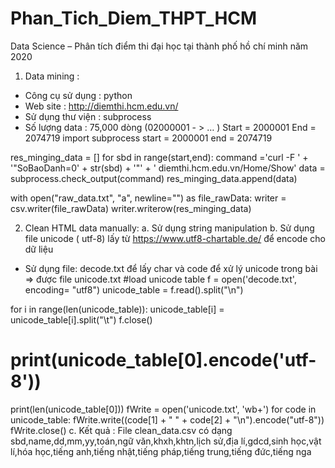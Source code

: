 # Phan_Tich_Diem_THPT_HCM
Data Science – Phân tích điểm thi đại học tại thành phố hồ chí minh năm 2020
1.	Data mining : 
-	Công cụ sử dụng : python 
-	Web site : http://diemthi.hcm.edu.vn/
-	Sử dụng thư viện : subprocess
-	Số lượng data : 75,000 dòng (02000001 - > … )
Start = 2000001
End = 2074719
import subprocess
start = 2000001
end = 2074719

res_minging_data = []
for sbd in range(start,end):
    command ='curl -F ' + '\"SoBaoDanh=0' + str(sbd) + '\"' + ' diemthi.hcm.edu.vn/Home/Show'
    data = subprocess.check_output(command)
    res_minging_data.append(data)

with open("raw_data.txt", "a", newline="") as file_rawData:
    writer = csv.writer(file_rawData)
    writer.writerow(res_minging_data)

2.	Clean HTML data manually:
a.	Sử dụng string manipulation
b.	Sử dụng file unicode ( utf-8) lấy từ https://www.utf8-chartable.de/ để encode cho dữ liệu
-	Sử dụng file: decode.txt để lấy char và code để xử lý unicode trong bài => được file unicode.txt
#load unicode table
f = open('decode.txt', encoding= "utf8") 
unicode_table = f.read().split("\n")

for i in range(len(unicode_table)):
    unicode_table[i] = unicode_table[i].split("\t")
f.close()
# print(unicode_table[0].encode('utf-8'))
print(len(unicode_table[0]))
fWrite = open('unicode.txt', 'wb+')
for code in unicode_table:
    fWrite.write((code[1] + " " + code[2] + "\n").encode("utf-8"))
fWrite.close()
c.	Kết quả :
File clean_data.csv có dạng
sbd,name,dd,mm,yy,toán,ngữ văn,khxh,khtn,lịch sử,địa lí,gdcd,sinh học,vật lí,hóa học,tiếng anh,tiếng nhật,tiếng pháp,tiếng trung,tiếng đức,tiếng nga

 



